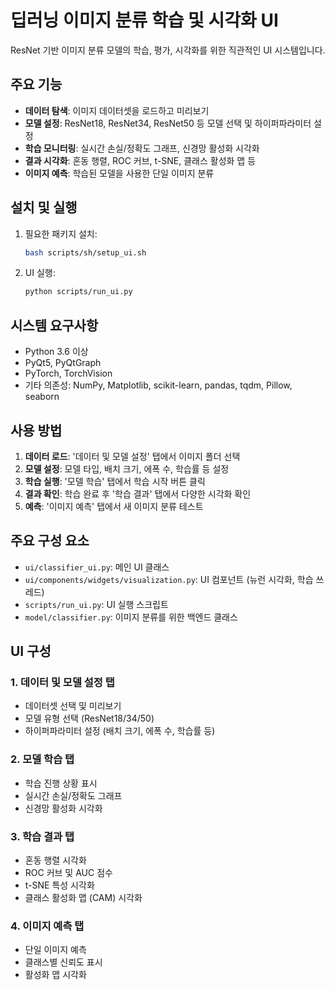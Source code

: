 # 딥러닝 이미지 분류 학습 및 시각화 UI

ResNet 기반 이미지 분류 모델의 학습, 평가, 시각화를 위한 직관적인 UI 시스템입니다.

## 주요 기능

- **데이터 탐색**: 이미지 데이터셋을 로드하고 미리보기
- **모델 설정**: ResNet18, ResNet34, ResNet50 등 모델 선택 및 하이퍼파라미터 설정
- **학습 모니터링**: 실시간 손실/정확도 그래프, 신경망 활성화 시각화
- **결과 시각화**: 혼동 행렬, ROC 커브, t-SNE, 클래스 활성화 맵 등
- **이미지 예측**: 학습된 모델을 사용한 단일 이미지 분류

## 설치 및 실행

1. 필요한 패키지 설치:
   ```bash
   bash scripts/sh/setup_ui.sh
   ```

2. UI 실행:
   ```bash
   python scripts/run_ui.py
   ```

## 시스템 요구사항

- Python 3.6 이상
- PyQt5, PyQtGraph
- PyTorch, TorchVision
- 기타 의존성: NumPy, Matplotlib, scikit-learn, pandas, tqdm, Pillow, seaborn

## 사용 방법

1. **데이터 로드**: '데이터 및 모델 설정' 탭에서 이미지 폴더 선택
2. **모델 설정**: 모델 타입, 배치 크기, 에폭 수, 학습률 등 설정
3. **학습 실행**: '모델 학습' 탭에서 학습 시작 버튼 클릭
4. **결과 확인**: 학습 완료 후 '학습 결과' 탭에서 다양한 시각화 확인
5. **예측**: '이미지 예측' 탭에서 새 이미지 분류 테스트

## 주요 구성 요소

- `ui/classifier_ui.py`: 메인 UI 클래스
- `ui/components/widgets/visualization.py`: UI 컴포넌트 (뉴런 시각화, 학습 쓰레드)
- `scripts/run_ui.py`: UI 실행 스크립트
- `model/classifier.py`: 이미지 분류를 위한 백엔드 클래스

## UI 구성

### 1. 데이터 및 모델 설정 탭
- 데이터셋 선택 및 미리보기
- 모델 유형 선택 (ResNet18/34/50)
- 하이퍼파라미터 설정 (배치 크기, 에폭 수, 학습률 등)

### 2. 모델 학습 탭
- 학습 진행 상황 표시
- 실시간 손실/정확도 그래프
- 신경망 활성화 시각화

### 3. 학습 결과 탭
- 혼동 행렬 시각화
- ROC 커브 및 AUC 점수
- t-SNE 특성 시각화
- 클래스 활성화 맵 (CAM) 시각화

### 4. 이미지 예측 탭
- 단일 이미지 예측
- 클래스별 신뢰도 표시
- 활성화 맵 시각화
